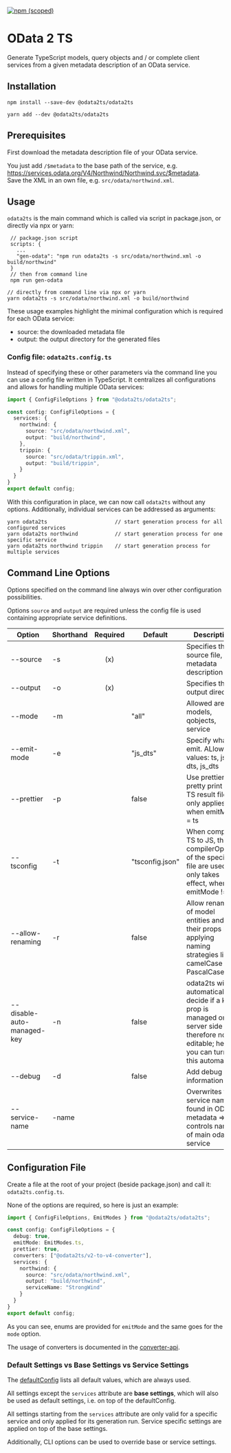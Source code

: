 [![npm (scoped)](https://img.shields.io/npm/v/@odata2ts/odata2ts?style=for-the-badge)](https://www.npmjs.com/package/@odata2ts/odata2ts)

# OData 2 TS

Generate TypeScript models, query objects and / or complete client services from a given metadata description of an OData service.

## Installation

```
npm install --save-dev @odata2ts/odata2ts

yarn add --dev @odata2ts/odata2ts
```

## Prerequisites

First download the metadata description file of your OData service.

You just add `/$metadata` to the base path of the service, e.g. https://services.odata.org/V4/Northwind/Northwind.svc/$metadata.
<br/>Save the XML in an own file, e.g. `src/odata/northwind.xml`.

## Usage

`odata2ts` is the main command which is called via script in package.json, or directly via npx or yarn:
```
 // package.json script
 scripts: {
   ...
   "gen-odata": "npm run odata2ts -s src/odata/northwind.xml -o build/northwind"
 }
 // then from command line
 npm run gen-odata
```
```
// directly from command line via npx or yarn
yarn odata2ts -s src/odata/northwind.xml -o build/northwind 
```
These usage examples highlight the minimal configuration which is required for each OData service:
- source: the downloaded metadata file
- output: the output directory for the generated files

### Config file: `odata2ts.config.ts`
Instead of specifying these or other parameters via the command line you can use a config file written in TypeScript.
It centralizes all configurations and allows for handling multiple OData services:
```ts
import { ConfigFileOptions } from "@odata2ts/odata2ts";

const config: ConfigFileOptions = {
  services: {
    northwind: {
      source: "src/odata/northwind.xml",
      output: "build/northwind",
    },
    trippin: {
      source: "src/odata/trippin.xml",
      output: "build/trippin",
    }
  }
}
export default config;
```
With this configuration in place, we can now call `odata2ts` without any options.
Additionally, individual services can be addressed as arguments:
```
yarn odata2ts                      // start generation process for all configured services
yarn odata2ts northwind            // start generation process for one specific service
yarn odata2ts northwind trippin    // start generation process for multiple services
```

## Command Line Options
Options specified on the command line always win over other configuration possibilities.

Options `source` and `output` are required unless the config file is used 
containing appropriate service definitions.


| Option                     | Shorthand | Required | Default         | Description                                                                                                                                      |
|----------------------------|-----------|:--------:|-----------------|--------------------------------------------------------------------------------------------------------------------------------------------------|
| --source                   | -s        |   (x)    |                 | Specifies the source file, i.e. metadata description                                                                                             |
| --output                   | -o        |   (x)    |                 | Specifies the output directory                                                                                                                   |
| --mode                     | -m        |          | "all"           | Allowed are: all, models, qobjects, service                                                                                                      |
| --emit-mode                | -e        |          | "js_dts"        | Specify what to emit. ALlowed values: ts, js, dts, js_dts                                                                                        |
| --prettier                 | -p        |          | false           | Use prettier to pretty print the TS result files; only applies when emitMode = ts                                                                |
| --tsconfig                 | -t        |          | "tsconfig.json" | When compiling TS to JS, the compilerOptions of the specified file are used; only takes effect, when emitMode != ts                              |
| --allow-renaming           | -r        |          | false           | Allow renaming of model entities and their props by applying naming strategies like camelCase or PascalCase                                      |
| --disable-auto-managed-key | -n        |          | false           | odata2ts will automatically decide if a key prop is managed on the server side and therefore not editable; here you can turn off this automatism |
| --debug                    | -d        |          | false           | Add debug information                                                                                                                            |
| --service-name             | -name     |          |                 | Overwrites the service name found in OData metadata => controls name of main odata service                                                       |

## Configuration File

Create a file at the root of your project (beside package.json) 
and call it: `odata2ts.config.ts`.

None of the options are required, so here is just an example: 
```ts
import { ConfigFileOptions, EmitModes } from "@odata2ts/odata2ts";

const config: ConfigFileOptions = {
  debug: true,
  emitMode: EmitModes.ts,
  prettier: true,
  converters: ["@odata2ts/v2-to-v4-converter"],
  services: {
    northwind: {
      source: "src/odata/northwind.xml",
      output: "build/northwind",
      serviceName: "StrongWind"
    }
  }
}
export default config;
```
As you can see, enums are provided for `emitMode` and the same goes for the `mode` option.

The usage of converters is documented in the [converter-api](../converter-api).


### Default Settings vs Base Settings vs Service Settings 
The [defaultConfig](src/defaultConfig.ts) lists all default values, which are always used.

All settings except the `services` attribute are **base settings**, which will also be used as default settings,
i.e. on top of the defaultConfig.

All settings starting from the `services` attribute are only valid for a specific service and only applied
for its generation run. Service specific settings are applied on top of the base settings.

Additionally, CLI options can be used to override base or service settings.

